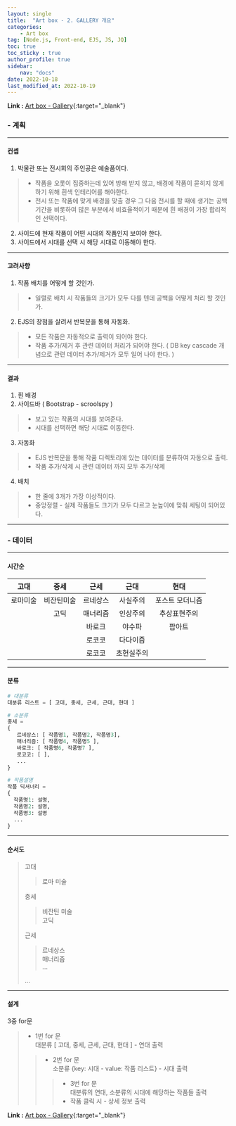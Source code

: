 ```yaml
---
layout: single
title:  "Art box - 2. GALLERY 개요"
categories: 
    - Art box
tag: [Node.js, Front-end, EJS, JS, JQ]
toc: true
toc_sticky : true
author_profile: true
sidebar:
    nav: "docs"
date: 2022-10-18
last_modified_at: 2022-10-19
---
```


**Link :** [Art box - Gallery](http://118.67.142.110:8000/show_data "Art box - Gallery"){:target="_blank"}  

### - 계획
---

#### 컨셉

1. 박물관 또는 전시회의 주인공은 예술품이다.  
> - 작품을 오롯이 집중하는데 있어 방해 받지 않고, 배경에 작품이 묻히지 않게 하기 위해 흰색 인테리어를 해야한다.  
> - 전시 또는 작품에 맞게 배경을 맞출 경우 그 다음 전시를 할 때에 생기는 공백 기간을 비롯하여 많은 부분에서 비효율적이기 때문에 흰 배경이 가장 합리적인 선택이다.
2. 사이드에 현재 작품이 어떤 시대의 작품인지 보여야 한다.
3. 사이드에서 시대를 선택 시 해당 시대로 이동해야 한다.

---

#### 고려사향

1. 작품 배치를 어떻게 할 것인가.
> - 일렬로 배치 시 작품들의 크기가 모두 다를 텐데 공백을 어떻게 처리 할 것인가.
2. EJS의 장점을 살려서 반복문을 통해 자동화.
> - 모든 작품은 자동적으로 출력이 되어야 한다.
> - 작품 추가/제거 후 관련 데이터 처리가 되어야 한다. ( DB key cascade 개념으로 관련 데이터 추가/제거가 모두 일어 나야 한다. )

---

#### 결과
1. 흰 배경
2. 사이드바 ( Bootstrap - scroolspy )
> - 보고 있는 작품의 시대를 보여준다.
> - 시대를 선택하면 해당 시대로 이동한다.
3. 자동화
> - EJS 반복문을 통해 작품 디렉토리에 있는 데이터를 분류하여 자동으로 출력.
> - 작품 추가/삭제 시 관련 데이터 까지 모두 추가/삭제
4. 배치
> - 한 줄에 3개가 가장 이상적이다.
> - 중앙정렬 - 실제 작품들도 크기가 모두 다르고 눈높이에 맞춰 세팅이 되어있다.

---


### - 데이터
---

#### 시간순

|고대   |중세    |근세   |근대    |현대        |
|:---: |:---:  |:---:|:---:  |:---:      |
|로마미술|비잔틴미술|르네상스|사실주의 |포스트 모더니즘|
|      |고딕    |매너리즘|인상주의 |추상표현주의  |
|      |       |바로크 |야수파   |팝아트      |
|      |       |로코코 |다다이즘 |           |
|      |       |로코코 |초현실주의|           |

---

#### 분류

```python
# 대분류
대분류 리스트 = [ 고대, 중세, 근세, 근대, 현대 ]

# 소분류
중세 = 
{
   르네상스: [ 작품명1, 작품명2, 작품명3],
   매너리즘: [ 작품명4, 작품명5 ],
   바로크: [ 작품명6, 작품명7 ],
   로코코: [ ],
   ...
}

# 작품설명
작품 딕셔너리 =
{
  작품명1: 설명,
  작품명2: 설명,
  작품명3: 설명
  ...
}

```

---

#### 순서도

> 고대  
>> 로마 미술
>
>중세  
>> 비잔틴 미술  
>> 고딕  
>
> 근세
>> 르네상스  
>> 매너리즘  
>> ...
>
> ...

---

#### 설계

3중 for문
> - 1번 for 문  
> 대분류 [ 고대, 중세, 근세, 근대, 현대 ] - 연대 출력  
>> - 2번 for 문  
>> 소분류 {key: 시대 - value: 작품 리스트} - 시대 출력  
>>> - 3번 for 문  
>>>대분류의 연대, 소분류의 시대에 해당하는 작품들 출력   
>>> - 작품 클릭 시 - 상세 정보 출력

**Link :** [Art box - Gallery](http://118.67.142.110:8000/show_data "Art box - Gallery"){:target="_blank"}  